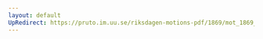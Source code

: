 ```yaml
---
layout: default
UpRedirect: https://pruto.im.uu.se/riksdagen-motions-pdf/1869/mot_1869__ak__193/mot_1869__ak__193-002.pdf
---
```

